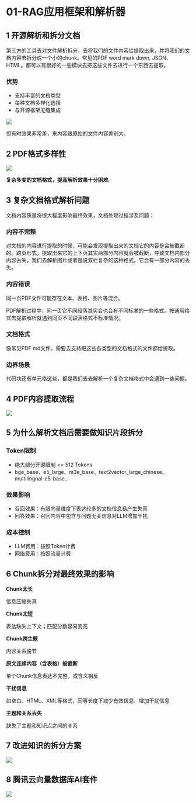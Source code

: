 # 01-RAG应用框架和解析器

## 1 开源解析和拆分文档

第三方的工具去对文件解析拆分，去将我们的文件内容给提取出来，并将我们的文档内容去拆分成一个小的chunk。常见的PDF word mark down, JSON、HTML。都可以有很好的一些模块去把这些文件去进行一个东西去提取。

### 优势

- 支持丰富的文档类型
- 每种文档多样化选择
- 与开源框架无缝集成

![](https://my-img.javaedge.com.cn/javaedge-blog/2024/06/704e6a30d6793c931c5db2a5afe142d5.png)

但有时效果非常差，来内容跟原始的文件内容差别大。

## 2 PDF格式多样性



![](/Users/javaedge/Downloads/IDEAProjects/java-edge-master/assets/image-20240411205413747-8350717.png)

**复杂多变的文档格式，提高解析效果十分困难**。

## 3 复杂文档格式解析问题

文档内容质量将很大程度影响最终效果，文档处理过程涉及问题：

### 内容不完整

对文档的内容进行提取的时候，可能会发现提取出来的文档它的内容是会被截断的。跨页形式，提取出来它的上下页其实两部分内容就会被截断，导致文档内部分内容丢失，我们去解析图片或者是说双栏复杂的这种格式。它会有一部分内容的丢失。

### 内容错误

同一页PDF文件可能存在文本、表格、图片等混合。

PDF解析过程中，同一页它不同段落其实会也会有不同标准的一些格式。按通用格式去提取解析就遇到同页不同段落格式不标准情况。

### 文档格式

像常见PDF md文件，需要去支持把这些各类型的文档格式的文件都给提取。

### 边界场景

代码块还有单元格这些，都是我们去去解析一个复杂文档格式中会遇到一些问题。

## 4 PDF内容提取流程



![](https://my-img.javaedge.com.cn/javaedge-blog/2024/06/03bee575c2ea98f77bf868e5e885539c.png)

## 5 为什么解析文档后需要做知识片段拆分

### Token限制

- 绝大部分开源限制 <= 512 Tokens
- bge_base、e5_large、m3e_base、text2vector_large_chinese、multilingnal-e5-base..

### 效果影响

- 召回效果：有限向量维度下表达较多的文档信息易产生失真
- 回答效果：召回内容中包含与问题无关信息对LLM增加干扰

### 成本控制

- LLM费用：按照Token计费
- 网络费用：按照流量计费

## 6 Chunk拆分对最终效果的影响



**Chunk太长** 

信息压缩失真

**Chunk太短** 

表达缺失上下文；匹配分数容易变高

**Chunk跨主题** 

内容关系脱节

**原文连续内容（含表格）被截断** 

单个Chunk信息表达不完整，或含义相反

**干扰信息** 

如空白、HTML、XML等格式，同等长度下减少有效信息、增加干扰信息

**主题和关系丢失** 

缺失了主题和知识点之间的关系

## 7 改进知识的拆分方案



![](https://my-img.javaedge.com.cn/javaedge-blog/2024/06/4c4273b86a35e31104cc49f4cd8d10d1.png)

## 8 腾讯云向量数据库AI套件



![](https://my-img.javaedge.com.cn/javaedge-blog/2024/06/5120078c65e3e15ae25d08cf1ec11436.png)